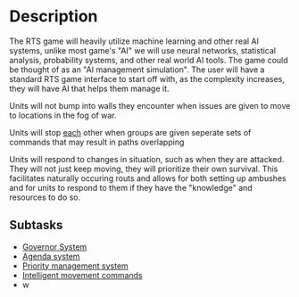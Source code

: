 # Description

The RTS game will heavily utilize machine learning and other real AI systems, unlike most game's "AI" we will use neural networks, statistical analysis, probability systems, and other  real world AI tools. The game could be thought of as an "AI management simulation". The user will have a standard RTS game interface to start off with, as the complexity increases, they will have AI that helps them manage it.

Units will not bump into walls they encounter when issues are given to move to locations in the fog of war.

Units will stop [each](../../docs/Pools/Dynamic/each.md) other when groups are given seperate sets of commands that may result in paths overlapping

Units will respond to changes in situation, such as when they are attacked. They will not just keep moving, they will prioritize their own survival. This facilitates naturally occuring routs and allows for both setting up ambushes and for units to respond to them if they have the "knowledge" and resources to do so.

## Subtasks

- [Governor System](Governor%20System.md)
- [Agenda system](Agenda%20system.md)
- [Priority management system](Priority%20management%20system.md)
- [Intelligent movement commands](Intelligent%20movement%20commands.md)
-  w
